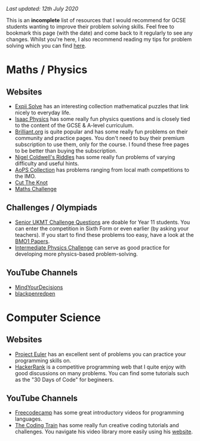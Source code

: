 _Last updated: 12th July 2020_

This is an **incomplete** list of resources that I would recommend for GCSE students wanting to improve their problem solving skills. Feel free to bookmark this page (with the date) and come back to it regularly to see any changes. Whilst you're here, I also recommend reading my tips for problem solving which you can find [here](https://github.com/RehmanAmjad/tips-on-problem-solving/blob/master/README.md).

# Maths / Physics

## Websites
- [Expii Solve](https://v1.expii.com/solve) has an interesting collection mathematical puzzles that link nicely to everyday life.
- [Isaac Physics](https://isaacphysics.org/) has some really fun physics questions and is closely tied to the content of the GCSE & A-level curriculum.
- [Brilliant.org](https://brilliant.org) is quite popular and has some really fun problems on their community and practice pages. You don't need to buy their premium subscription to use them, only for the course. I found these free pages to be better than buying the subscription.
- [Nigel Coldwell's Riddles](http://puzzles.nigelcoldwell.co.uk/) has some really fun problems of varying difficulty and useful hints.
- [AoPS Collection](https://artofproblemsolving.com/community/c13_contests) has problems ranging from local math competitions to the IMO.
- [Cut The Knot](https://www.cut-the-knot.org/)
- [Maths Challenge](https://mathschallenge.net/)

## Challenges / Olympiads
- [Senior UKMT Challenge Questions](https://colmanweb.co.uk/problemsolving/ukmt.html) are doable for Year 11 students. You can enter the competition in Sixth Form or even earlier (by asking your teachers). If you start to find these problems too easy, have a look at the [BMO1 Papers](https://bmos.ukmt.org.uk/home/bmo.shtml#bmo1).
- [Intermediate Physics Challenge](https://www.bpho.org.uk/past-papers/physics-challenge-gcse) can serve as good practice for developing more physics-based problem-solving.

## YouTube Channels
- [MindYourDecisions](https://www.youtube.com/user/MindYourDecisions/videos)
- [blackpenredpen](https://www.youtube.com/c/blackpenredpen/videos)


# Computer Science

## Websites
- [Project Euler](https://projecteuler.net/) has an excellent sent of problems you can practice your programming skills on.
- [HackerRank](https://www.hackerrank.com/) is a competitive programming web that I quite enjoy with good discussions on many problems. You can find some tutorials such as the "30 Days of Code" for begineers.

## YouTube Channels
- [Freecodecamp](https://www.youtube.com/c/Freecodecamp/videos) has some great introductory videos for programming languages.
- [The Coding Train](https://www.youtube.com/thecodingtrain/) has some really fun creative coding tutorials and challenges. You navigate his video library more easily using his [website](https://thecodingtrain.com/).
